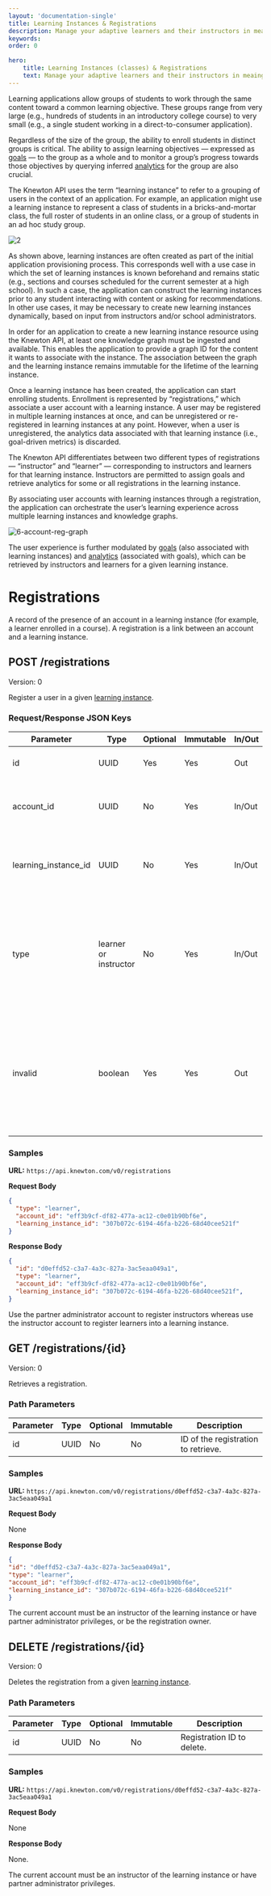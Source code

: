 ```yaml
---
layout: 'documentation-single'
title: Learning Instances & Registrations
description: Manage your adaptive learners and their instructors in meaningful groups
keywords: 
order: 0

hero:
    title: Learning Instances (classes) & Registrations
    text: Manage your adaptive learners and their instructors in meaingful groups
---
```


Learning applications allow groups of students to work through the same content toward a common learning objective. These groups range from very large (e.g., hundreds of students in an introductory college course) to very small (e.g., a single student working in a direct-to-consumer application).

Regardless of the size of the group, the ability to enroll students in distinct groups is critical. The ability to assign learning objectives — expressed as [goals](/product/create-goals/) — to the group as a whole and to monitor a group’s progress towards those objectives by querying inferred [analytics](http://dev.knewton.com/product/analyze/ "Analyze") for the group are also crucial.

The Knewton API uses the term “learning instance” to refer to a grouping of users in the context of an application. For example, an application might use a learning instance to represent a class of students in a bricks-and-mortar class, the full roster of students in an online class, or a group of students in an ad hoc study group.

![2](/images/2.png)

As shown above, learning instances are often created as part of the initial application provisioning process. This corresponds well with a use case in which the set of learning instances is known beforehand and remains static (e.g., sections and courses scheduled for the current semester at a high school). In such a case, the application can construct the learning instances prior to any student interacting with content or asking for recommendations. In other use cases, it may be necessary to create new learning instances dynamically, based on input from instructors and/or school administrators.

In order for an application to create a new learning instance resource using the Knewton API, at least one knowledge graph must be ingested and available. This enables the application to provide a graph ID for the content it wants to associate with the instance. The association between the graph and the learning instance remains immutable for the lifetime of the learning instance.

Once a learning instance has been created, the application can start enrolling students. Enrollment is represented by “registrations,” which associate a user account with a learning instance. A user may be registered in multiple learning instances at once, and can be unregistered or re-registered in learning instances at any point. However, when a user is unregistered, the analytics data associated with that learning instance (i.e., goal-driven metrics) is discarded.

The Knewton API differentiates between two different types of registrations — “instructor” and “learner” — corresponding to instructors and learners for that learning instance. Instructors are permitted to assign goals and retrieve analytics for some or all registrations in the learning instance.

By associating user accounts with learning instances through a registration, the application can orchestrate the user’s learning experience across multiple learning instances and knowledge graphs.

![6-account-reg-graph](/images/6-account-reg-graph.png)

The user experience is further modulated by [goals](/product/create-goals) (also associated with learning instances) and [analytics](http://dev.knewton.com/product/analyze/ "Analyze") (associated with goals), which can be retrieved by instructors and learners for a given learning instance.



# Registrations

A record of the presence of an account in a learning instance (for example, a learner enrolled in a course). A registration is a link between an account and a learning instance.

## POST /registrations

Version: 0

Register a user in a given [learning instance](#learning-instances).

### Request/Response JSON Keys

| Parameter | Type | Optional | Immutable | In/Out | Description |
| --- | --- | --- | --- | --- | --- |
| id | UUID | Yes | Yes | Out | The registration ID. |  |
| account\_id | UUID | No | Yes | In/Out | The ID of the account that will be the owner of this registration. |  |
| learning\_instance\_id | UUID | No | Yes | In/Out | The ID of the [learning instance](#learning-instances) in which to register the user. |  |
| type | learner or instructor | No | Yes | In/Out | "Learner": a learner in a [learning instance](#learning-instances). "Instructor": a registration that receives administrative privileges on the [learning instance](#learning-instances). |  |
| invalid | boolean | Yes | Yes | Out | Automatically set to true if the registration becomes invalid, for example if the associated learning instance is deleted. |  |

### Samples

**URL:**
`https://api.knewton.com/v0/registrations`

**Request Body**

```json
{
  "type": "learner",
  "account_id": "eff3b9cf-df82-477a-ac12-c0e01b90bf6e",
  "learning_instance_id": "307b072c-6194-46fa-b226-68d40cee521f"
}
```

**Response Body**

```json
{
  "id": "d0effd52-c3a7-4a3c-827a-3ac5eaa049a1",
  "type": "learner",
  "account_id": "eff3b9cf-df82-477a-ac12-c0e01b90bf6e",
  "learning_instance_id": "307b072c-6194-46fa-b226-68d40cee521f",
}
```

<aside class="notice">Use the partner administrator account to register instructors whereas use the instructor account to register learners into a learning instance.</aside>

## GET /registrations/{id}

Version: 0

Retrieves a registration.

### Path Parameters

| Parameter | Type | Optional | Immutable | Description |
| --- | --- | --- | --- | --- |
| id | UUID | No | No | ID of the registration to retrieve. |  |

### Samples

**URL:**
`https://api.knewton.com/v0/registrations/d0effd52-c3a7-4a3c-827a-3ac5eaa049a1`

**Request Body**

None

**Response Body**

```json
{
"id": "d0effd52-c3a7-4a3c-827a-3ac5eaa049a1",
"type": "learner",
"account_id": "eff3b9cf-df82-477a-ac12-c0e01b90bf6e",
"learning_instance_id": "307b072c-6194-46fa-b226-68d40cee521f"
}
```

<aside class="notice">The current account must be an instructor of the learning instance or have partner administrator privileges, or be the registration owner.</aside>

## DELETE /registrations/{id}

Version: 0

Deletes the registration from a given [learning instance](#learning-instances).

### Path Parameters

| Parameter | Type | Optional | Immutable | Description |
| --- | --- | --- | --- | --- |
| id | UUID | No | No | Registration ID to delete. |  |

### Samples

**URL:**
`https://api.knewton.com/v0/registrations/d0effd52-c3a7-4a3c-827a-3ac5eaa049a1`

**Request Body**

None

**Response Body**

None.

<aside class="notice">The current account must be an instructor of the learning instance or have partner administrator privileges.</aside>

